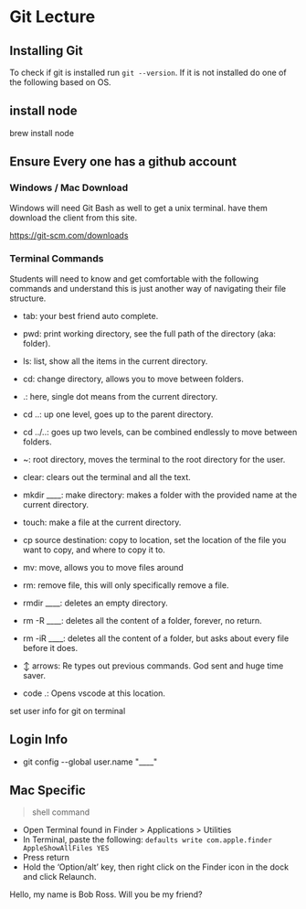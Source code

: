 # Git Lecture

## Installing Git

To check if git is installed run `git --version`. If it is not installed do one of the following based on OS.


## install node

brew install node

## Ensure Every one has a github account

### Windows / Mac Download

Windows will need Git Bash as well to get a unix terminal. have them download the client from this site.

https://git-scm.com/downloads

### Terminal Commands

Students will need to know and get comfortable with the following commands and understand this is just another way of navigating their file structure.

- tab: your best friend auto complete.

- pwd: print working directory, see the full path of the directory (aka: folder).
- ls: list, show all the items in the current directory.
- cd: change directory, allows you to move between folders.
- .: here, single dot means from the current directory.
- cd ..: up one level, goes up to the parent directory.
- cd ../..: goes up two levels, can be combined endlessly to move between folders.
- ~: root directory, moves the terminal to the root directory for the user.
- clear: clears out the terminal and all the text.
- mkdir ____: make directory: makes a folder with the provided name at the current directory.
- touch: make a file at the current directory.
- cp source destination: copy to location, set the location of the file you want to copy, and where to copy it to.
- mv: move, allows you to move files around
- rm: remove file, this will only specifically remove a file.
- rmdir ____: deletes an empty directory.
- rm -R ____: deletes all the content of a folder, forever, no return.
- rm -iR ____: deletes all the content of a folder, but asks about every file before it does.
- ↕ arrows: Re types out previous commands. God sent and huge time saver.
- code .: Opens vscode at this location.


set user info for git on terminal

## Login Info
- git config --global user.name "____"


## Mac Specific
>shell command

- Open Terminal found in Finder > Applications > Utilities
- In Terminal, paste the following: `defaults write com.apple.finder AppleShowAllFiles YES`
- Press return
- Hold the ‘Option/alt’ key, then right click on the Finder icon in the dock and click Relaunch.


Hello, my name is Bob Ross. Will you be my friend?